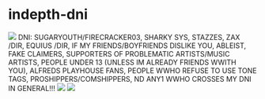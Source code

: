 # indepth-dni
<img src="https://external-media.spacehey.net/media/s34qlwN6veR7w55m12b4EnrXRl0FfxEf9yeb0DGhraKs=/https://media.discordapp.net/attachments/1111020653341065289/1153811153504456715/Tumblr_l_296048749632056.gif?width=721&height=36"/>
DNI: 
SUGARYOUTH/FIRECRACKER03, SHARKY SYS, STAZZES, ZAX /DIR, EQUIUS /DIR, IF MY FRIENDS/BOYFRIENDS DISLIKE YOU, ABLEIST, FAKE CLAIMERS, SUPPORTERS OF PROBLEMATIC ARTISTS/MUSIC ARTISTS, PEOPLE UNDER 13 (UNLESS IM ALREADY FRIENDS WWITH YOU), ALFREDS PLAYHOUSE FANS, PEOPLE WWHO REFUSE TO USE TONE TAGS, PROSHIPPERS/COMSHIPPERS, ND ANY1 WWHO CROSSES MY DNI IN GENERAL!!!
<img src="https://external-media.spacehey.net/media/s34qlwN6veR7w55m12b4EnrXRl0FfxEf9yeb0DGhraKs=/https://media.discordapp.net/attachments/1111020653341065289/1153811153504456715/Tumblr_l_296048749632056.gif?width=721&height=36"/>
<img src="https://external-media.spacehey.net/media/sVIFRpsI1oFdplitqG3a7sJ7TxN1iP-hQhJed1H_U1AQ=/https://media.discordapp.net/attachments/1111020653341065289/1153969036489654292/Tumblr_l_2711346135301065.gif?width=216&height=340"/> 
